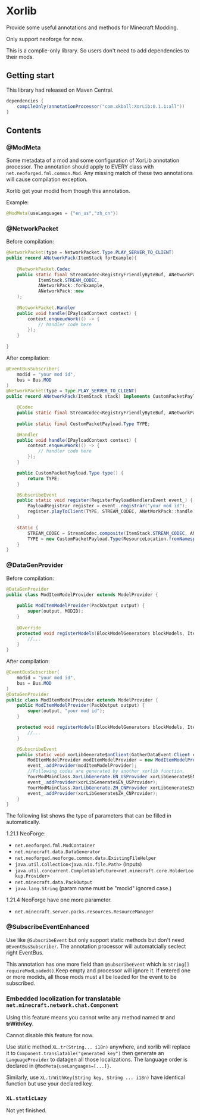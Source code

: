 # Xorlib

Provide some useful annotations and methods for Minecraft Modding.

Only support neoforge for now.

This is a complie-only library. So users don't need to add dependencies to their mods.

## Getting start

This library had released on Maven Central.

```build.gradle
dependencies {
    compileOnly(annotationProcessor("com.xkball:XorLib:0.1.1:all"))
}
```



## Contents

### @ModMeta

Some metadata of a mod and some configuration of XorLib annotation processor.
The annotation should apply to EVERY class with `net.neoforged.fml.common.Mod`. Any missing match of these two annotations will cause compilation exception.

Xorlib get your modid from though this annotation.

Example:

```java
@ModMeta(useLanguages = {"en_us","zh_cn"})
```

### @NetworkPacket

Before compilation:

```java
@NetworkPacket(type = NetworkPacket.Type.PLAY_SERVER_TO_CLIENT)
public record ANetworkPack(ItemStack forExample){
    
    @NetworkPacket.Codec
    public static final StreamCodec<RegistryFriendlyByteBuf, ANetworkPack> STREAM_CODEC = StreamCodec.composite(
            ItemStack.STREAM_CODEC,
            ANetworkPack::forExample,
            ANetworkPack::new
    );
    
    @NetworkPacket.Handler
    public void handle(IPayloadContext context) {
        context.enqueueWork(() -> {
            // handler code here
        });
    }
    
}
```

After compilation:

```java
@EventBusSubscriber(
    modid = "your mod id",
    bus = Bus.MOD
)
@NetworkPacket(type = Type.PLAY_SERVER_TO_CLIENT)
public record ANetworkPack(ItemStack stack) implements CustomPacketPayload {

    @Codec
    public static final StreamCodec<RegistryFriendlyByteBuf, ANetworkPack> STREAM_CODEC;
    
    public static final CustomPacketPayload.Type TYPE;

    @Handler
    public void handle(IPayloadContext context) {
        context.enqueueWork(() -> {
         	// handler code here
        });
    }

    public CustomPacketPayload.Type type() {
        return TYPE;
    }

    @SubscribeEvent
    public static void register(RegisterPayloadHandlersEvent event_) {
        PayloadRegistrar register = event_.registrar("your mod id");
        register.playToClient(TYPE, STREAM_CODEC, ANetWorkPack::handle);
    }

    static {
        STREAM_CODEC = StreamCodec.composite(ItemStack.STREAM_CODEC, ANetworkPack::stack,ANetworkPack::new);
        TYPE = new CustomPacketPayload.Type(ResourceLocation.fromNamespaceAndPath("your mod id", "a_network_pack"));
    }
}

```

### @DataGenProvider

Before compilation:

```java
@DataGenProvider
public class ModItemModelProvider extends ModelProvider {
    
    public ModItemModelProvider(PackOutput output) {
        super(output, MODID);
    }
    
    @Override
    protected void registerModels(BlockModelGenerators blockModels, ItemModelGenerators itemModels) {
        //...
    }
}
```

After compilation:

```java
@EventBusSubscriber(
    modid = "your mod id",
    bus = Bus.MOD
)
@DataGenProvider
public class ModItemModelProvider extends ModelProvider {
    public ModItemModelProvider(PackOutput output) {
        super(output, "your mod id");
    }

    protected void registerModels(BlockModelGenerators blockModels, ItemModelGenerators itemModels) {
        //...
    }

    @SubscribeEvent
    public static void xorLibGenerate$onClient(GatherDataEvent.Client event_) {
        ModItemModelProvider modItemModelProvider = new ModItemModelProvider(event_.getGenerator().getPackOutput());
        event_.addProvider(modItemModelProvider);
        //Following codes are generated by another xorlib function.
        YourModMainClass.XorLibGenerate.EN_USProvider xorLibGenerate$EN_USProvider = new LetMeSeeSee.XorLibGenerate.EN_USProvider(event_.getGenerator().getPackOutput());
        event_.addProvider(xorLibGenerate$EN_USProvider);
        YourModMainClass.XorLibGenerate.ZH_CNProvider xorLibGenerate$ZH_CNProvider = new LetMeSeeSee.XorLibGenerate.ZH_CNProvider(event_.getGenerator().getPackOutput());
        event_.addProvider(xorLibGenerate$ZH_CNProvider);
    }
}
```

The following list shows the type of parameters that can be filled in automatically. 

1.21.1 NeoForge:

- `net.neoforged.fml.ModContainer`
- `net.minecraft.data.DataGenerator`
- `net.neoforged.neoforge.common.data.ExistingFileHelper`
- `java.util.Collection<java.nio.file.Path>` (inputs)
- `java.util.concurrent.CompletableFuture<net.minecraft.core.HolderLookup.Provider>`
- `net.minecraft.data.PackOutput`
- `java.lang.String` (param name must be "modid" ignored case.)

1.21.4 NeoForge have one more parameter.

- `net.minecraft.server.packs.resources.ResourceManager`



### @SubscribeEventEnhanced

Use like `@SubscribeEvent` but only support static methods but don't need `@EventBusSubscriber`. The annotation processor will automatcially seclect right EventBus. 

This annotation has one more field than `@SubscribeEvent` which is `String[] requireModLoaded()`.Keep empty and processor will ignore it. If entered one or more modids, all those mods must all be loaded for the event to be subscribed.



### Embedded locolization for translatable `net.minecraft.network.chat.Component`

Using this feature means you cannot write any method named **tr** and **trWithKey**.

Cannot disable this feature for now.

Use static method `XL.tr(String... i18n)` anywhere, and xorlib will replace it to `Component.translatable("generated key")` then generate an `LanguageProvider` to datagen all those localizations. The language order is declared in `@ModMeta{useLanguages=[...]}`.

Similarly, use `XL.trWithKey(String key, String ... i18n)` have identical function but use your declared key.

### `XL.staticLazy`

Not yet finished.
